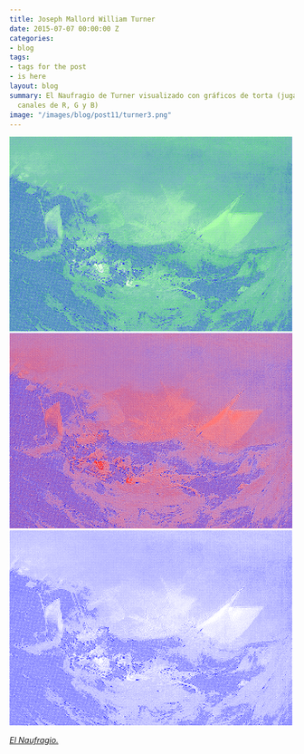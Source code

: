 ```yaml
---
title: Joseph Mallord William Turner
date: 2015-07-07 00:00:00 Z
categories:
- blog
tags:
- tags for the post
- is here
layout: blog
summary: El Naufragio de Turner visualizado con gráficos de torta (jugando con sus
  canales de R, G y B)
image: "/images/blog/post11/turner3.png"
---
```


<img src='/images/blog/post11/turner1.png' width="500"/>

<br>

<img src='/images/blog/post11/turner2.png' width="500"/>

<br>

<img src='/images/blog/post11/turner3.png' width="500"/>

<br>


_[El Naufragio.](http://mqvlm.github.io/blog/renoir.html)_

<br>
<br>